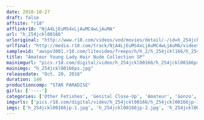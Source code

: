 ```yaml
---
date: 2018-10-27
draft: false
affsite: "r18"
afflinkr18: "NjA4LjEuMS4xLjAuMC4wLjAuMA"
url: "h_254jckl00166"
urloriginal: "http://www.r18.com/videos/vod/movies/detail/-/id=h_254jckl00166"
urlfinal: "http://media.r18.com/track/NjA4LjEuMS4xLjAuMC4wLjAuMA/videos/vod/movies/detail/-/id=h_254jckl00166"
samplevid: "awspv3001.r18.com/litevideo/freepv/h/h_2/h_254jckl166/h_254jckl166_dmb_w.mp4"
title: "Amateur Young Lady Hair Nude Collection SP"
mainimgurl: "pics.r18.com/digital/video/h_254jckl00166/h_254jckl00166ps.jpg"
mainimgs: "h_254jckl00166ps.jpg"
releasedate: "Oct. 20, 2016"
duration: 140
productioncomp: "STAR PARADISE"
girls: ['----']
categories: ['Other Fetishes', 'Genital Close-Up', 'Amateur', 'Gonzo', 'Hi-Def']
imgurls: ['pics.r18.com/digital/video/h_254jckl00166/h_254jckl00166jp-1.jpg', 'pics.r18.com/digital/video/h_254jckl00166/h_254jckl00166jp-2.jpg', 'pics.r18.com/digital/video/h_254jckl00166/h_254jckl00166jp-3.jpg', 'pics.r18.com/digital/video/h_254jckl00166/h_254jckl00166jp-4.jpg', 'pics.r18.com/digital/video/h_254jckl00166/h_254jckl00166jp-5.jpg', 'pics.r18.com/digital/video/h_254jckl00166/h_254jckl00166jp-6.jpg', 'pics.r18.com/digital/video/h_254jckl00166/h_254jckl00166jp-7.jpg', 'pics.r18.com/digital/video/h_254jckl00166/h_254jckl00166jp-8.jpg', 'pics.r18.com/digital/video/h_254jckl00166/h_254jckl00166jp-9.jpg', 'pics.r18.com/digital/video/h_254jckl00166/h_254jckl00166jp-10.jpg', 'pics.r18.com/digital/video/h_254jckl00166/h_254jckl00166jp-11.jpg', 'pics.r18.com/digital/video/h_254jckl00166/h_254jckl00166jp-12.jpg', 'pics.r18.com/digital/video/h_254jckl00166/h_254jckl00166jp-13.jpg', 'pics.r18.com/digital/video/h_254jckl00166/h_254jckl00166jp-14.jpg', 'pics.r18.com/digital/video/h_254jckl00166/h_254jckl00166jp-15.jpg', 'pics.r18.com/digital/video/h_254jckl00166/h_254jckl00166jp-16.jpg', 'pics.r18.com/digital/video/h_254jckl00166/h_254jckl00166jp-17.jpg', 'pics.r18.com/digital/video/h_254jckl00166/h_254jckl00166jp-18.jpg', 'pics.r18.com/digital/video/h_254jckl00166/h_254jckl00166jp-19.jpg', 'pics.r18.com/digital/video/h_254jckl00166/h_254jckl00166jp-20.jpg']
imgs: ['h_254jckl00166jp-1.jpg', 'h_254jckl00166jp-2.jpg', 'h_254jckl00166jp-3.jpg', 'h_254jckl00166jp-4.jpg', 'h_254jckl00166jp-5.jpg', 'h_254jckl00166jp-6.jpg', 'h_254jckl00166jp-7.jpg', 'h_254jckl00166jp-8.jpg', 'h_254jckl00166jp-9.jpg', 'h_254jckl00166jp-10.jpg', 'h_254jckl00166jp-11.jpg', 'h_254jckl00166jp-12.jpg', 'h_254jckl00166jp-13.jpg', 'h_254jckl00166jp-14.jpg', 'h_254jckl00166jp-15.jpg', 'h_254jckl00166jp-16.jpg', 'h_254jckl00166jp-17.jpg', 'h_254jckl00166jp-18.jpg', 'h_254jckl00166jp-19.jpg', 'h_254jckl00166jp-20.jpg']
---
```

